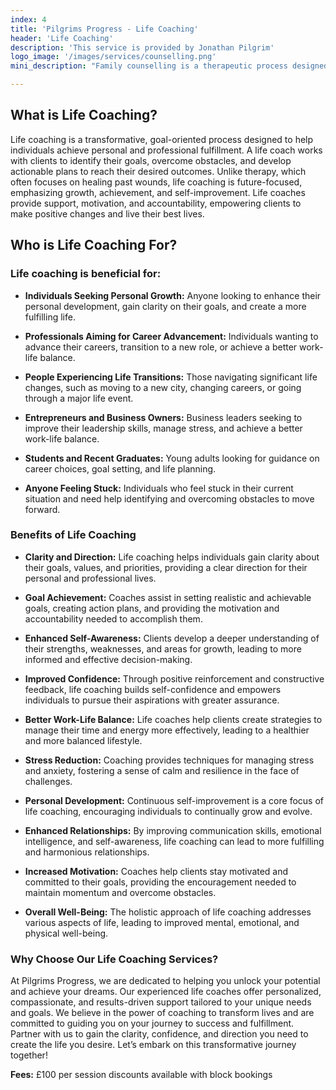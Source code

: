 ```yaml
---
index: 4
title: 'Pilgrims Progress - Life Coaching'
header: 'Life Coaching'
description: 'This service is provided by Jonathan Pilgrim'
logo_image: '/images/services/counselling.png'
mini_description: "Family counselling is a therapeutic process designed to address and resolve issues that affect the health and functioning of a family unit. This type of counselling brings family members together to discuss and work through challenges, improve communication, and strengthen relationships. Whether facing a specific problem or simply seeking to enhance the family dynamic, family counselling provides a safe, supportive environment where each member’s voice is heard, and collective healing can occur. "

---
```


## What is Life Coaching? 

Life coaching is a transformative, goal-oriented process designed to help individuals achieve personal and professional fulfillment. A life coach works with clients to identify their goals, overcome obstacles, and develop actionable plans to reach their desired outcomes. Unlike therapy, which often focuses on healing past wounds, life coaching is future-focused, emphasizing growth, achievement, and self-improvement. Life coaches provide support, motivation, and accountability, empowering clients to make positive changes and live their best lives. 

## Who is Life Coaching For? 
### Life coaching is beneficial for: 

- **Individuals Seeking Personal Growth:** Anyone looking to enhance their personal development, gain clarity on their goals, and create a more fulfilling life. 

- **Professionals Aiming for Career Advancement:** Individuals wanting to advance their careers, transition to a new role, or achieve a better work-life balance. 

- **People Experiencing Life Transitions:** Those navigating significant life changes, such as moving to a new city, changing careers, or going through a major life event. 

- **Entrepreneurs and Business Owners:** Business leaders seeking to improve their leadership skills, manage stress, and achieve a better work-life balance. 

- **Students and Recent Graduates:** Young adults looking for guidance on career choices, goal setting, and life planning. 

- **Anyone Feeling Stuck:** Individuals who feel stuck in their current situation and need help identifying and overcoming obstacles to move forward. 

### Benefits of Life Coaching 

- **Clarity and Direction:** Life coaching helps individuals gain clarity about their goals, values, and priorities, providing a clear direction for their personal and professional lives. 

- **Goal Achievement:** Coaches assist in setting realistic and achievable goals, creating action plans, and providing the motivation and accountability needed to accomplish them. 

- **Enhanced Self-Awareness:** Clients develop a deeper understanding of their strengths, weaknesses, and areas for growth, leading to more informed and effective decision-making. 

- **Improved Confidence:** Through positive reinforcement and constructive feedback, life coaching builds self-confidence and empowers individuals to pursue their aspirations with greater assurance. 

- **Better Work-Life Balance:** Life coaches help clients create strategies to manage their time and energy more effectively, leading to a healthier and more balanced lifestyle. 

- **Stress Reduction:** Coaching provides techniques for managing stress and anxiety, fostering a sense of calm and resilience in the face of challenges. 

- **Personal Development:** Continuous self-improvement is a core focus of life coaching, encouraging individuals to continually grow and evolve. 

- **Enhanced Relationships:** By improving communication skills, emotional intelligence, and self-awareness, life coaching can lead to more fulfilling and harmonious relationships. 

- **Increased Motivation:** Coaches help clients stay motivated and committed to their goals, providing the encouragement needed to maintain momentum and overcome obstacles. 

- **Overall Well-Being:** The holistic approach of life coaching addresses various aspects of life, leading to improved mental, emotional, and physical well-being. 

### Why Choose Our Life Coaching Services? 

At Pilgrims Progress, we are dedicated to helping you unlock your potential and achieve your dreams. Our experienced life coaches offer personalized, compassionate, and results-driven support tailored to your unique needs and goals. We believe in the power of coaching to transform lives and are committed to guiding you on your journey to success and fulfillment. Partner with us to gain the clarity, confidence, and direction you need to create the life you desire. Let’s embark on this transformative journey together! 

 

**Fees:** £100 per session discounts available with block bookings 
